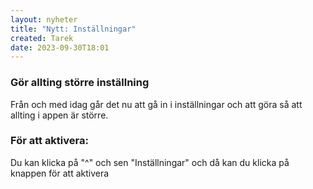 ```yaml
---
layout: nyheter
title: "Nytt: Inställningar"
created: Tarek
date: 2023-09-30T18:01
---
```

### Gör allting större inställning
Från och med idag går det nu att gå in i inställningar och att göra så att allting i appen är större.
### För att aktivera:
Du kan klicka på "^" och sen "Inställningar" och då kan du klicka på knappen för att aktivera
